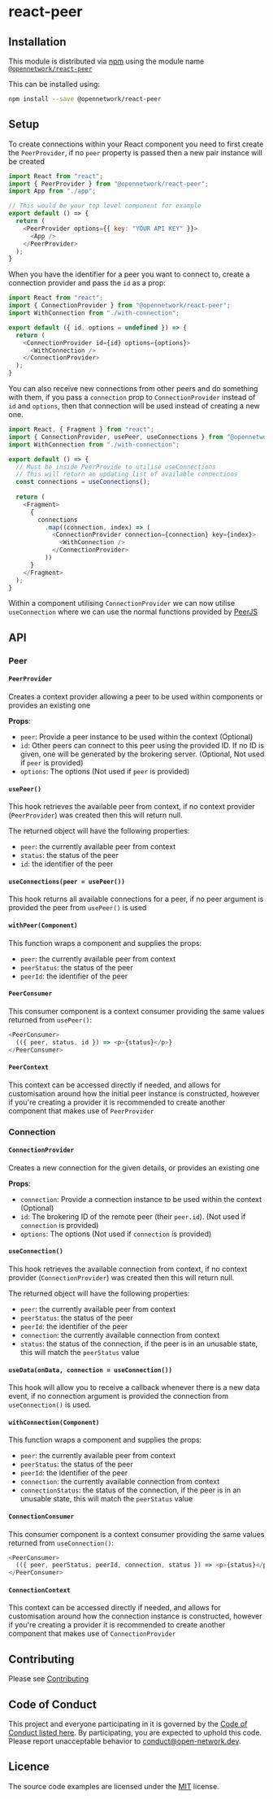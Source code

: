 # react-peer

## Installation

This module is distributed via [npm](https://www.npmjs.com/) using the module name [`@opennetwork/react-peer`](https://www.npmjs.com/package/@opennetwork/react-peer)

This can be installed using:

```bash
npm install --save @opennetwork/react-peer
```

## Setup

To create connections within your React component you need to first create the `PeerProvider`, 
if no `peer` property is passed then a new pair instance will be created

```js
import React from "react";
import { PeerProvider } from "@opennetwork/react-peer";
import App from "./app";

// This would be your top level component for example
export default () => {
  return (
    <PeerProvider options={{ key: "YOUR API KEY" }}>
      <App />
    </PeerProvider>
  );
}
```

When you have the identifier for a peer you want to connect to, create a connection provider and pass the `id` as a prop:

```js
import React from "react";
import { ConnectionProvider } from "@opennetwork/react-peer";
import WithConnection from "./with-connection";

export default ({ id, options = undefined }) => {
  return (
    <ConnectionProvider id={id} options={options}>
      <WithConnection />
    </ConnectionProvider>
  );
}
``` 

You can also receive new connections from other peers and do something with them, if you pass a `connection`
prop to `ConnectionProvider` instead of `id` and `options`, then that connection will be used instead of creating a new one. 

```js
import React, { Fragment } from "react";
import { ConnectionProvider, usePeer, useConnections } from "@opennetwork/react-peer";
import WithConnection from "./with-connection";

export default () => {
  // Must be inside PeerProvide to utilise useConnections
  // This will return an updating list of available connections
  const connections = useConnections(); 
  
  return (
    <Fragment>
      {
        connections
          .map((connection, index) => (
            <ConnectionProvider connection={connection} key={index}>
              <WithConnection />
            </ConnectionProvider>
          ))
      }
    </Fragment>
  );
}
```

Within a component utilising `ConnectionProvider` we can now utilise `useConnection` where
we can use the normal functions provided by [PeerJS](https://peerjs.com/docs.html)

## API

### Peer

#### `PeerProvider`

Creates a context provider allowing a peer to be used within components or provides an existing one

**Props**:

- `peer`: Provide a peer instance to be used within the context (Optional)
- `id`: Other peers can connect to this peer using the provided ID. If no ID is given, one will be generated by the brokering server. (Optional, Not used if `peer` is provided) 
- `options`: The options (Not used if `peer` is provided) 

#### `usePeer()`

This hook retrieves the available peer from context, if no context provider (`PeerProvider`) was created then this will return null.

The returned object will have the following properties:

- `peer`: the currently available peer from context
- `status`: the status of the peer
- `id`: the identifier of the peer

#### `useConnections(peer = usePeer())`

This hook returns all available connections for a peer, if no peer argument is provided the peer from `usePeer()` is used 

#### `withPeer(Component)`

This function wraps a component and supplies the props:

- `peer`: the currently available peer from context
- `peerStatus`: the status of the peer
- `peerId`: the identifier of the peer

#### `PeerConsumer`

This consumer component is a context consumer providing the same values returned from `usePeer()`:

```js
<PeerConsumer>
  (({ peer, status, id }) => <p>{status}</p>}
</PeerConsumer>
```

#### `PeerContext`

This context can be accessed directly if needed, and allows for customisation around how the initial peer instance
is constructed, however if you're creating a provider it is recommended to create another component that makes use of
`PeerProvider`

### Connection

#### `ConnectionProvider`

Creates a new connection for the given details, or provides an existing one

**Props**:

- `connection`: Provide a connection instance to be used within the context (Optional)
- `id`: The brokering ID of the remote peer (their `peer.id`). (Not used if `connection` is provided) 
- `options`: The options (Not used if `connection` is provided) 

#### `useConnection()`

This hook retrieves the available connection from context, if no context provider (`ConnectionProvider`) was created then this will return null.

The returned object will have the following properties:

- `peer`: the currently available peer from context
- `peerStatus`: the status of the peer
- `peerId`: the identifier of the peer
- `connection`: the currently available connection from context
- `status`: the status of the connection, if the peer is in an unusable state, this will match the `peerStatus` value

#### `useData(onData, connection = useConnection())`

This hook will allow you to receive a callback whenever there is a new data event, 
if no connection argument is provided the connection from `useConnection()` is used.

#### `withConnection(Component)`

This function wraps a component and supplies the props:

- `peer`: the currently available peer from context
- `peerStatus`: the status of the peer
- `peerId`: the identifier of the peer
- `connection`: the currently available connection from context 
- `connectionStatus`: the status of the connection, if the peer is in an unusable state, this will match the `peerStatus` value

#### `ConnectionConsumer`

This consumer component is a context consumer providing the same values returned from `useConnection()`:

```js
<PeerConsumer>
  (({ peer, peerStatus, peerId, connection, status }) => <p>{status}</p>}
</PeerConsumer>
```

#### `ConnectionContext`

This context can be accessed directly if needed, and allows for customisation around how the connection instance
is constructed, however if you're creating a provider it is recommended to create another component that makes use of
`ConnectionProvider`

## Contributing

Please see [Contributing](./CONTRIBUTING.md)

## Code of Conduct 

This project and everyone participating in it is governed by the [Code of Conduct listed here](./CODE_OF_CONDUCT.md). By participating, you are expected to uphold this code. Please report unacceptable behavior to [conduct@open-network.dev](mailto:conduct@open-network.dev).

## Licence

The source code examples are licensed under the [MIT](https://choosealicense.com/licenses/mit/) license.
